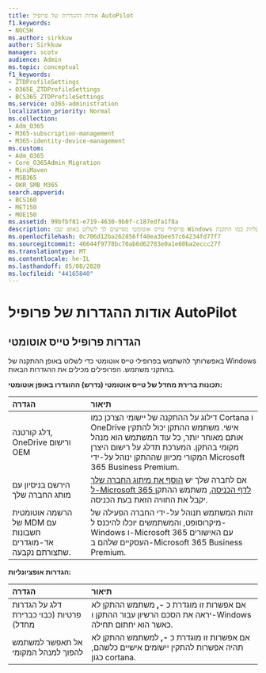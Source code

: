 ```yaml
---
title: אודות ההגדרות של פרופיל AutoPilot
f1.keywords:
- NOCSH
ms.author: sirkkuw
author: Sirkkuw
manager: scotv
audience: Admin
ms.topic: conceptual
f1_keywords:
- ZTDProfileSettings
- O365E_ZTDProfileSettings
- BCS365_ZTDProfileSettings
ms.service: o365-administration
localization_priority: Normal
ms.collection:
- Adm_O365
- M365-subscription-management
- M365-identity-device-management
ms.custom:
- Adm_O365
- Core_O365Admin_Migration
- MiniMaven
- MSB365
- OKR_SMB_M365
search.appverid:
- BCS160
- MET150
- MOE150
ms.assetid: 99bfbf81-e719-4630-9b0f-c187edfa1f8a
description: פרופילי טייס אוטומטי מסייעים לך לשלוט באופן שבו Windows מקבל התקנה בהתקני משתמש. הפרופילים מכילים הגדרות ברירת מחדל ואופציונליות כמו התקנת Cortana.
ms.openlocfilehash: 0c706d12ba262856ff40ea3bee57c64234fd77f7
ms.sourcegitcommit: 46644f9778bc70ab6d62783e0a1e60ba2eccc27f
ms.translationtype: MT
ms.contentlocale: he-IL
ms.lasthandoff: 05/08/2020
ms.locfileid: "44165840"
---
```

# <a name="about-autopilot-profile-settings"></a>אודות ההגדרות של פרופיל AutoPilot

## <a name="autopilot-profile-settings"></a>הגדרות פרופיל טייס אוטומטי

באפשרותך להשתמש בפרופילי טייס אוטומטי כדי לשלוט באופן ההתקנה של Windows בהתקני משתמש. הפרופילים מכילים את ההגדרות הבאות.
  
 **תכונות ברירת מחדל של טייס אוטומטי (נדרש) ההוגדרו באופן אוטומטי:**
  
|**הגדרה**|**תיאור**|
|:-----|:-----|
|דלג קורטנה, OneDrive ורישום OEM  <br/> |דילוג על ההתקנה של יישומי הצרכן כמו Cortana ו OneDrive אישי. משתמש ההתקן יכול להתקין אותם מאוחר יותר, כל עוד המשתמש הוא מנהל מקומי בהתקן. המערכת תדלג על רישום היצרן המקורי מכיוון שההתקן ינוהל על-ידי Microsoft 365 Business Premium.  <br/> |
|הירשם בניסיון עם מותג החברה שלך  <br/> |אם לחברה שלך יש [הוסף את מיתוג החברה שלך ל-Microsoft 365 לדף הכניסה](https://docs.microsoft.com/microsoft-365/admin/setup/customize-sign-in-page), משתמש ההתקן יקבל את החוויה הזאת בעת הכניסה.  <br/> |
|הרשמה אוטומטית של MDM עם חשבונות אד-מוגדרים שתצורתם נקבעה.  <br/> |זהות המשתמש תנוהל על-ידי החברה הפעילה של מיקרוסופט, והמשתמשים יוכלו להיכנס ל-Windows ו-Microsoft 365 עם האישורים העסקיים שלהם ב-Microsoft 365 Business Premium.  <br/> |
   
 **הגדרות אופציונליות:**
  
|**הגדרה**|**תיאור**|
|:-----|:-----|
|דלג על הגדרות פרטיות (כבוי כברירת מחדל)  <br/> |אם אפשרות זו מוגדרת כ **-,** משתמש ההתקן לא יראה את הסכם הרשיון עבור ההתקן ו-Windows כאשר הוא יחתום תחילה.  <br/> |
|אל תאפשר למשתמש להפוך למנהל המקומי  <br/> |אם אפשרות זו מוגדרת כ **-,** למשתמש ההתקן לא תהיה אפשרות להתקין יישומים אישיים כלשהם, כגון cortana.<br/> |
   
